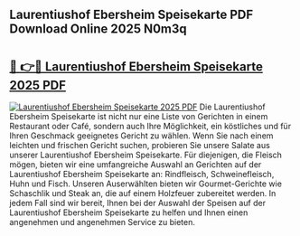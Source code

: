 ## Laurentiushof Ebersheim Speisekarte PDF Download Online 2025 N0m3q

# <h2><a href="http://gcc5zsj.nevu.top/?p=Laurentiushof+Ebersheim+Speisekarte">🔗 👉🔴 Laurentiushof Ebersheim Speisekarte 2025 PDF</a></h2>

[![Laurentiushof Ebersheim Speisekarte 2025 PDF](https://i.imgur.com/dBaPXMq.png)](http://gcc5zsj.nevu.top/?p=Laurentiushof+Ebersheim+Speisekarte)
Die Laurentiushof Ebersheim Speisekarte ist nicht nur eine Liste von Gerichten in einem Restaurant oder Café, sondern auch Ihre Möglichkeit, ein köstliches und für Ihren Geschmack geeignetes Gericht zu wählen. Wenn Sie nach einem leichten und frischen Gericht suchen, probieren Sie unsere Salate aus unserer Laurentiushof Ebersheim Speisekarte. Für diejenigen, die Fleisch mögen, bieten wir eine umfangreiche Auswahl an Gerichten auf der Laurentiushof Ebersheim Speisekarte an: Rindfleisch, Schweinefleisch, Huhn und Fisch. Unseren Auserwählten bieten wir Gourmet-Gerichte wie Schaschlik und Steak an, die auf einem Holzfeuer zubereitet werden. In jedem Fall sind wir bereit, Ihnen bei der Auswahl der Speisen auf der Laurentiushof Ebersheim Speisekarte zu helfen und Ihnen einen angenehmen und angenehmen Service zu bieten.
